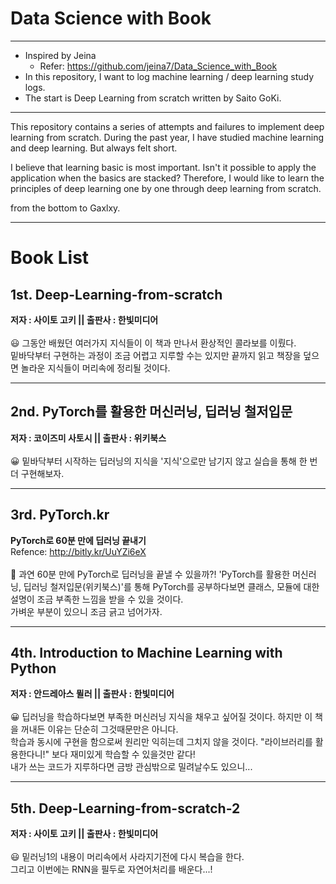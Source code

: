 # Data Science with Book
---
* Inspired by Jeina
    * Refer: https://github.com/jeina7/Data_Science_with_Book
* In this repository, I want to log machine learning / deep learning study logs.
* The start is Deep Learning from scratch written by Saito GoKi.
---

This repository contains a series of attempts and failures to implement deep learning from scratch.
During the past year, I have studied machine learning and deep learning. But always felt short.

I believe that learning basic is most important. Isn't it possible to apply the application when the basics are stacked?
Therefore, I would like to learn the principles of deep learning one by one through deep learning from scratch.

from the bottom to Gaxlxy.

---
# Book List
## 1st. Deep-Learning-from-scratch
**저자 : 사이토 고키 || 출판사 : 한빛미디어**<br/>
<br/>
😃 그동안 배웠던 여러가지 지식들이 이 책과 만나서 환상적인 콜라보를 이뤘다.<br/>
밑바닥부터 구현하는 과정이 조금 어렵고 지루할 수는 있지만 끝까지 읽고 책장을 덮으면 놀라운 지식들이 머리속에 정리될 것이다.

---
## 2nd. PyTorch를 활용한 머신러닝, 딥러닝 철저입문
**저자 : 코이즈미 사토시 || 출판사 : 위키북스**<br/>
<br/>
😀 밑바닥부터 시작하는 딥러닝의 지식을 '지식'으로만 남기지 않고 실습을 통해 한 번 더 구현해보자. 

---
## 3rd. PyTorch.kr
**PyTorch로 60분 만에 딥러닝 끝내기**<br/>
Refence: http://bitly.kr/UuYZi6eX<br/>
<br/>
🤔 과연 60분 만에 PyTorch로 딥러닝을 끝낼 수 있을까?!
'PyTorch를 활용한 머신러닝, 딥러닝 철저입문(위키북스)'를 통해 PyTorch를 공부하다보면 클래스, 모듈에 대한 설명이 조금 부족한 느낌을 받을 수 있을 것이다.<br/>
가벼운 부분이 있으니 조금 긁고 넘어가자.<br/>

---
## 4th. Introduction to Machine Learning with Python
**저자 : 안드레아스 뮐러 || 출판사 : 한빛미디어**<br/>
<br/>
😀 딥러닝을 학습하다보면 부족한 머신러닝 지식을 채우고 싶어질 것이다. 하지만 이 책을 꺼내든 이유는 단순히 그것때문만은 아니다.<br/>
학습과 동시에 구현을 함으로써 원리만 익히는데 그치지 않을 것이다. "라이브러리를 활용한다니!" 보다 재미있게 학습할 수 있을것만 같다!<br/>
내가 쓰는 코드가 지루하다면 금방 관심밖으로 밀려날수도 있으니...

---
## 5th. Deep-Learning-from-scratch-2
**저자 : 사이토 고키 || 출판사 : 한빛미디어**<br/>
<br/>
😃 밑러닝1의 내용이 머리속에서 사라지기전에 다시 복습을 한다.<br>
그리고 이번에는 RNN을 필두로 자연어처리를 배운다...!
